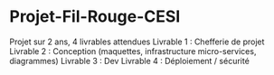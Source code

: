 # Projet-Fil-Rouge-CESI
Projet sur 2 ans, 4 livrables attendues 
Livrable 1 : Chefferie de projet
Livrable 2 : Conception (maquettes, infrastructure micro-services, diagrammes)
Livrable 3 : Dev
Livrable 4 : Déploiement / sécurité 
